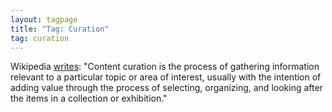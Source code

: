 ```yaml
---
layout: tagpage
title: "Tag: Curation"
tag: curation
---
```


Wikipedia [writes](https://en.wikipedia.org/wiki/Content_curation): "Content curation is the process of gathering information
relevant to a particular topic or area of interest, usually with the intention of adding value through the process of
selecting, organizing, and looking after the items in a collection or exhibition."
